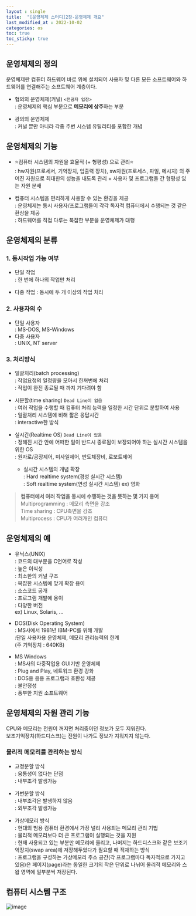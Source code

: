 ```yaml
---
layout : single
title:  "[운영체제 스터디]2장-운영체제 개요"
last_modified_at : 2022-10-02
categories: os
toc: true
toc_sticky: true
---
```


## 운영체제의 정의
운영체제란 컴퓨터 하드웨어 바로 위에 설치되어 사용자 및 다른 모든 소프트웨어와 하드웨어를 연결해주는 소프트웨어 계층이다.  

- 협의의 운영체제(커널) `<전공자 입장>`  
:&nbsp;운영체제의 핵심 부분으로 **메모리에 상주**하는 부분

- 광의의 운영체제  
:&nbsp;커널 뿐만 아니라 각종 주변 시스템 유틸리티를 포함한 개념

## 운영체제의 기능

- ⭐컴퓨터 시스템의 자원을 효율적 (+ 형평성) 으로 관리⭐  
:&nbsp;hw자원(프로세서, 기억장치, 입출력 장치), sw자원(프로세스, 파일, 메시지) 의 주어진 자원으로 최대한의 성능을 내도록 관리 + 사용자 및 프로그램들 간 형평성 있는 자원 분배

- 컴퓨터 시스템을 편리하게 사용할 수 있는 환경을 제공  
:&nbsp;운영체제는 동시 사용자/프로그램들이 각각 독자적 컴퓨터에서 수행되는 것 같은 환상을 제공  
:&nbsp;하드웨어를 직접 다루는 복잡한 부분을 운영체제가 대행


## 운영체제의 분류
### 1. 동시작업 가능 여부
- 단일 작업  
:&nbsp;한 번에 하나의 작업만 처리

- 다중 작업
:&nbsp;동시에 두 개 이상의 작업 처리

### 2. 사용자의 수
- 단일 사용자  
:&nbsp;MS-DOS, MS-Windows
- 다중 사용자  
:&nbsp;UNIX, NT server

### 3. 처리방식
- 일괄처리(batch processing)  
:&nbsp;작업요청의 일정량을 모아서 한꺼번에 처리  
:&nbsp;작업이 완전 종료될 때 까지 기다려야 함

- 시분할(time sharing) `Dead Line이 없음`  
:&nbsp;여러 작업을 수행할 때 컴퓨터 처리 능력을 일정한 시간 단위로 분할하여 사용  
:&nbsp;일괄처리 시스템에 비해 짧은 응답시간  
:&nbsp;interactive한 방식

- 실시간(Realtime OS) `Dead Line이 있음`  
:&nbsp;정해진 시간 안에 어떠한 일이 반드시 종료됨이 보장되어야 하는 실시간 시스템을 위한 OS  
:&nbsp;원자로/공장제어, 미사일제어, 반도체장비, 로보트제어
    - 실시간 시스템의 개념 확장  
    :&nbsp;Hard realtime system(경성 실시간 시스템)  
    :&nbsp;Soft realtime system(연성 실시간 시스템) ex) 영화  


>**컴퓨터에서 여러 작업을 동시에 수행하는 것을 뜻하는 몇 가지 용어**   
Multiprogramming : 메모리 측면을 강조  
Time sharing : CPU측면을 강조  
Multiprocess : CPU가 여러개인 컴퓨터

## 운영체제의 예
- 유닉스(UNIX)  
:&nbsp;코드의 대부분을 C언어로 작성  
:&nbsp;높은 이식성  
:&nbsp;최소한의 커널 구조  
:&nbsp;복잡한 시스템에 맞게 확장 용이  
:&nbsp;소스코드 공개  
:&nbsp;프로그램 개발에 용이  
:&nbsp;다양한 버전  
ex) Linux, Solaris, ...

- DOS(Disk Operating System)  
:&nbsp;MS사에서 1981년 IBM-PC를 위해 개발  
:단일 사용자용 운영체제, 메모리 관리능력의 한계  
(주 기억장치 : 640KB)

- MS Windows  
:&nbsp;MS사의 다중작업용 GUI기반 운영체제  
:&nbsp;Plug and Play, 네트워크 환경 강화  
:&nbsp;DOS용 응용 프로그램과 호환성 제공  
:&nbsp;불안정성  
:&nbsp;풍부한 지원 소프트웨어  

## 운영체제의 자원 관리 기능
CPU와 메모리는 전원이 꺼지면 처리중이던 정보가 모두 지워진다.  
보조기억장치(하드디스크)는 전원이 나가도 정보가 지워지지 않는다.  

### 물리적 메모리를 관리하는 방식
- 고정분할 방식  
:&nbsp;융통성이 없다는 단점  
:&nbsp;내부조각 발생가능

- 가변분할 방식  
:&nbsp;내부조각은 발생하지 않음  
:&nbsp;외부조각 발생가능

- 가상메모리 방식  
:&nbsp;현대의 범용 컴퓨터 환경에서 가장 널리 사용되는 메모리 관리 기법  
:&nbsp;물리적 메모리보다 더 큰 프로그램이 실행되는 것을 지원  
:&nbsp;현재 사용되고 있는 부분만 메모리에 올리고, 나머지는 하드디스크와 같은 보조기억장치(swap area)에 저장해두었다가 필요할 때 적재하는 방식  
:&nbsp;프로그램을 구성하는 가상메모리 주소 공간(각 프로그램마다 독자적으로 가지고 있음)은 페이지(page)라는 동일한 크기의 작은 단위로 나뉘어 물리적 메모리와 스왑 영역에 일부분씩 저장된다.  

## 컴퓨터 시스템 구조
![image](https://user-images.githubusercontent.com/80660585/193441848-02562f5d-038f-400a-9da5-357d3f07f707.png)






 